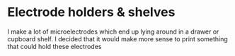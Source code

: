 # Electrode holders & shelves

I make a lot of microelectrodes which end up lying around in a drawer or cupboard shelf. I decided that it would make more sense to print something that could hold these electrodes